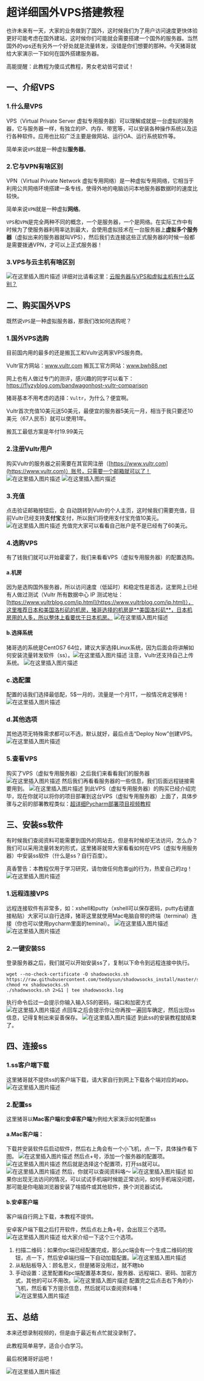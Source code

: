 # 超详细国外VPS搭建教程

也许未来有一天，大家的业务做到了国外，这时候我们为了用户访问速度更快体验更好可能考虑在国外建站，这时候你们可能就会需要搭建一个国外的服务器。当然国外的vps还有另外一个好处就是流量转发，没错是你们想要的那种。今天猪哥就给大家演示一下如何在国外搭建服务器。

高能提醒：此教程为傻瓜式教程，男女老幼皆可尝试！

## 一、介绍VPS
### 1.什么是VPS
VPS（Virtual Private Server 虚拟专用服务器）可以理解成就是一台虚拟的服务器，它与服务器一样，有独立的IP、内存、带宽等，可以安装各种操作系统以及运行各种软件。应用也比较广泛主要是做网站、运行OA、运行系统软件等。

简单来说`VPS`就是一种虚拟**服务器**。

### 2.它与VPN有啥区别
VPN（Virtual Private Network 虚拟专用网络）是一种虚拟专用网络，它相当于利用公共网络环境搭建一条专线，使得外地的电脑访问本地服务器数据时的速度比较快。

简单来说`VPN`就是一种虚拟**网络**。

`VPS`和`VPN`是完全两种不同的概念，一个是服务器，一个是网络。在实际工作中有时候为了使服务器利用率达到最大，会使用虚拟技术在一台服务器上**虚拟多个服务器**（虚拟出来的服务器就叫VPS），然后我们去连接这些正式服务器的时候一般都是需要拨通VPN，才可以上正式服务器！

### 3.VPS与云主机有啥区别
![在这里插入图片描述](https://img-blog.csdnimg.cn/2019051214010085.png?)
详细对比请看这里：[云服务器与VPS和虚拟主机有什么区别？](https://yq.aliyun.com/articles/226730)

## 二、购买国外VPS
既然说`VPS`是一种虚拟服务器，那我们改如何选购呢？

### 1.国外VPS选购
目前国内用的最多的还是搬瓦工和Vultr这两家VPS服务商。

Vultr官方网站：www.vultr.com
搬瓦工官方网站：www.bwh88.net

网上也有人做过专门的测评，感兴趣的同学可以看下：https://flyzyblog.com/bandwagonhost-vultr-comparison

猪哥基本不用考虑的选择：`Vultr`，为什么？便宜啊。

Vultr首次充值10美元送50美元，最便宜的服务器5美元一月，相当于我只要还10美元（67人民币）就可以使用1年。

搬瓦工最低方案是年付19.99美元

### 2.注册Vultr用户
购买Vultr的服务器之前需要在其官网注册（[https://www.vultr.com](https://www.vultr.com)）账号，只需要一个邮箱就可以了！
![在这里插入图片描述](https://img-blog.csdnimg.cn/20190512153019694.jpg?)
![在这里插入图片描述](https://img-blog.csdnimg.cn/20190512144729980.jpg?)
### 3.充值
点击验证邮箱按钮后，会 自动跳转到Vultr的个人主页，这时候我们需要充值，目前Vultr已经支持**支付宝**支付，所以我们将使用支付宝充值10美元。
![在这里插入图片描述](https://img-blog.csdnimg.cn/20190513103811265.jpg?)
充值完大家可以看看自己账户是不是已经有了60美元。
### 4.选购VPS
有了钱我们就可以开始霍霍了，我们来看看VPS（虚拟专用服务器）的配置选购。
#### a.机房
因为是选购国外服务器，所以访问速度（低延时）和稳定性是首选，这里网上已经有人做过测试（Vultr 所有数据中心 IP 测试地址：[https://www.vultrblog.com/ip.html](https://www.vultrblog.com/ip.html)），这里推荐日本和美国洛杉矶的机房，猪哥选择的机房是**美国洛杉矶**，日本机房用的人多，所以整体上看要优于日本机房。
![在这里插入图片描述](https://img-blog.csdnimg.cn/20190513143005888.jpg?)

#### b.选择系统
猪哥选的系统是CentOS7 64位，建议大家选择Linux系统，因为后面会将讲解如何安装流量转发软件（ss）。![在这里插入图片描述](https://img-blog.csdnimg.cn/20190513143504670.jpg?)
注意，Vultr还支持自己上传系统。
![在这里插入图片描述](https://img-blog.csdnimg.cn/20190513143841209.jpg?)
### c.选配置
配置的话我们选择最低配，5$一月的，流量是一个月1T，一般情况肯定够用！
![在这里插入图片描述](https://img-blog.csdnimg.cn/20190513144307985.jpg?)
### d.其他选项
其他选项无特殊需求都可以不选，默认就好，最后点击“Deploy Now”创建VPS。![在这里插入图片描述](https://img-blog.csdnimg.cn/20190513144323854.jpg?)
### 5.查看VPS
购买了VPS（虚拟专用服务器）之后我们来看看我们的服务器
![在这里插入图片描述](https://img-blog.csdnimg.cn/20190513151510413.jpg?)
然后我们再看看服务器的一些信息，我们后面远程链接需要用到。
![在这里插入图片描述](https://img-blog.csdnimg.cn/201905131515223.jpg?)
到此VPS（虚拟专用服务器）的购买已经介绍完毕，现在你就可以将你的项目部署到这台VPS（虚拟专用服务器）上面了，具体步骤与之前的部署教程类似：[超详细Pycharm部署项目视频教程](https://blog.csdn.net/u014044812/article/details/89761580)

## 三、安装ss软件
有时候我们查阅资料可能需要到国外的网站去，但是有时候却无法访问，怎么办？我们可以采用流量转发的形式，这里猪哥就带大家看看如何在VPS（虚拟专用服务器）中安装ss软件（什么是ss？自行百度）。

真香警告：本教程仅用于学习研究，请勿做任何危害gj的行为，热爱自己的zg！
![在这里插入图片描述](https://img-blog.csdnimg.cn/20190513160312724.jpeg?)
### 1.远程连接VPS
远程连接软件有非常多，如：xshell和putty（xshell可以保存密码，putty右键直接粘贴）大家可以自行选择，猪哥这里就使用Mac电脑自带的终端（terminal）连接（你也可以使用pycharm里面的teminal）。
![在这里插入图片描述](https://img-blog.csdnimg.cn/20190513161717444.jpg?)
![在这里插入图片描述](https://img-blog.csdnimg.cn/20190513161734654.jpg?)

### 2.一键安装SS
登录服务器之后，我们就可以开始安装ss了，复制以下命令到远程连接中执行。
```shell
wget --no-check-certificate -O shadowsocks.sh https://raw.githubusercontent.com/teddysun/shadowsocks_install/master/shadowsocks.sh
chmod +x shadowsocks.sh
./shadowsocks.sh 2>&1 | tee shadowsocks.log
```
执行命令后过一会提示你输入输入SS的密码，端口和加密方式
![在这里插入图片描述](https://img-blog.csdnimg.cn/20190513163631233.jpg?)
点回车之后会提示你让你再按一遍回车确定，然后出现ss信息，记得复制出来妥善保存。
![在这里插入图片描述](https://img-blog.csdnimg.cn/20190513170344970.jpg?)
到此ss的安装教程就结束了。

## 四、连接ss
### 1.ss客户端下载
这里猪哥就不提供ss的客户端下载，请大家自行到网上下载各个端对应的app。
![在这里插入图片描述](https://img-blog.csdnimg.cn/20190513160312724.jpeg?)

### 2.配置ss
这里猪哥以**Mac客户端**和**安卓客户端**为例给大家演示如何配置ss

#### a.Mac客户端：
下载并安装软件后启动软件，然后右上角会有一个小飞机，点一下，具体操作看下图。
![在这里插入图片描述](https://img-blog.csdnimg.cn/20190513185129801.jpg?)
然后点+号，添加一个服务器的配置项。
![在这里插入图片描述](https://img-blog.csdnimg.cn/20190513173357759.jpg?)
然后就是选择这个配置项，打开ss就可以。
![在这里插入图片描述](https://img-blog.csdnimg.cn/20190513174256696.jpg?)
然后，你就可以查阅资料咯～
![在这里插入图片描述](https://img-blog.csdnimg.cn/201905131747291.jpg?)
如果你出现无法访问的情况，可以试试手机端时候能正常访问，如何手机端没问题，那可能是你电脑浏览器安装了啥插件或其他软件，换个浏览器试试。
#### b.安卓客户端
客户端自行网上下载，本教程不提供。

安卓客户端下载之后打开软件，然后点右上角+号，会出现三个选项。
![在这里插入图片描述](https://img-blog.csdnimg.cn/20190513175556362.jpg?)
给大家介绍一下这个三个选项。

 1. 扫描二维码：如果你pc端已经配置完成，那么pc端会有一个生成二维码的按钮，点一下，然后安卓端扫描一下自动加载配置。![在这里插入图片描述](https://img-blog.csdnimg.cn/20190513180052836.jpg?)
 2. 从粘贴板导入：顾名思义，但是猪哥没用过，就不瞎bb
 3. 手动设置：这里配置和pc端配置基本类似，服务器、远程端口、密码、加密方式，其他的可以不用改。![在这里插入图片描述](https://img-blog.csdnimg.cn/20190513180553674.jpg?)
配置完之后点击右下角的小飞机，然后看下方提示信息，然后就可以查阅资料咯！
![在这里插入图片描述](https://img-blog.csdnimg.cn/20190513180901750.jpg?)
## 五、总结
本来还想录制视频的，但是由于最近有点忙就没录制了。

此教程简单易学，适合小白学习。

最后祝猪哥好运吧！

![在这里插入图片描述](https://img-blog.csdnimg.cn/20190513234144826.gif)
